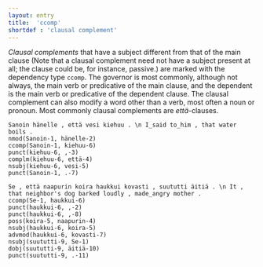 ```yaml
---
layout: entry
title:  'ccomp'
shortdef : 'clausal complement'
---
```


*Clausal complements* that have a subject different from that of the main clause (Note that a clausal complement need not have a subject present at all; the clause could be, for instance, passive.)  are marked with the dependency type `ccomp`. The governor is most commonly, although not always, the main verb or predicative of the main clause, and the dependent is the main verb or predicative of the dependent clause. The clausal complement can also modify a word other than a verb, most often a noun or pronoun. Most commonly clausal complements are *että*-clauses. <!--Distinguishing different verbal dependents, including different clausal complements, is discussed more closely in Section [verbal](#sec-verbal).-->

<!-- fname:ccomp1.pdf -->
~~~ sdparse
Sanoin hänelle , että vesi kiehuu . \n I_said to_him , that water boils .
nmod(Sanoin-1, hänelle-2)
ccomp(Sanoin-1, kiehuu-6)
punct(kiehuu-6, ,-3)
complm(kiehuu-6, että-4)
nsubj(kiehuu-6, vesi-5)
punct(Sanoin-1, .-7)
~~~

<!-- fname:ccomp2.pdf -->
~~~ sdparse
Se , että naapurin koira haukkui kovasti , suututti äitiä . \n It , that neighbor's dog barked loudly , made_angry mother .
ccomp(Se-1, haukkui-6)
punct(haukkui-6, ,-2)
punct(haukkui-6, ,-8)
poss(koira-5, naapurin-4)
nsubj(haukkui-6, koira-5)
advmod(haukkui-6, kovasti-7)
nsubj(suututti-9, Se-1)
dobj(suututti-9, äitiä-10)
punct(suututti-9, .-11)
~~~
